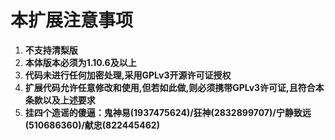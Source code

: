 # 本扩展注意事项

1. **不支持清梨版**
2. **本体版本必须为1.10.6及以上**
3. **代码未进行任何加密处理,采用GPLv3开源许可证授权**
4. **扩展代码允许任意修改和使用,但若如此做,则必须携带GPLv3许可证,且符合本条款以及上述要求**
5. **挂四个造谣的傻逼：鬼神易(1937475624)/狂神(2832899707)/宁静致远(510686360)/献忠(822445462)**
